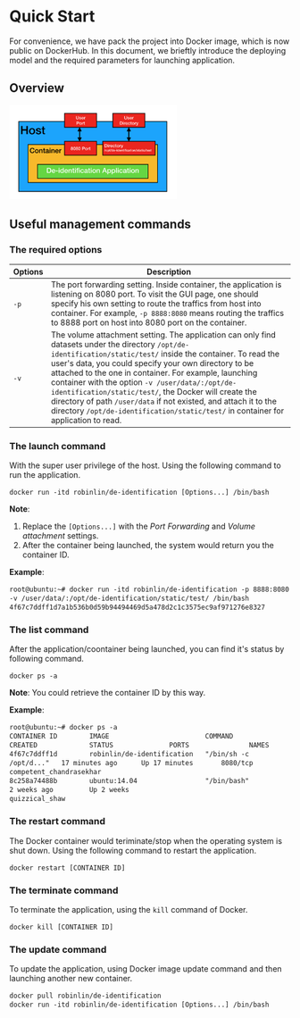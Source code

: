 # Quick Start

For convenience, we have pack the project into Docker image, which is now public on DockerHub.
In this document, we brieftly introduce the deploying model and the required parameters for launching application.

## Overview
<img src="figures/overview.png" alt="overview" width='300'/>

## Useful management commands

### The required options
| Options    | Description |
| ------------- | ------------- |
| `-p`      | The port forwarding setting. Inside container, the application is listening on 8080 port. To visit the GUI page, one should specify his own setting to route the traffics from host into container. For example, ```-p 8888:8080``` means routing the traffics to 8888 port on host into 8080 port on the container.  |
| `-v`      | The volume attachment setting. The application can only find datasets under the directory `/opt/de-identification/static/test/` inside the container. To read the user's data, you could specify your own directory to be attached to the one in container. For example, launching container with the option ```-v /user/data/:/opt/de-identification/static/test/```, the Docker will create the directory of path `/user/data` if not existed, and attach it to the directory `/opt/de-identification/static/test/` in container for application to read. |

### The launch command
With the super user privilege of the host. Using the following command to run the application.
```
docker run -itd robinlin/de-identification [Options...] /bin/bash
```
**Note**: 
1. Replace the `[Options...]` with the *Port Forwarding* and *Volume attachment* settings.
2. After the container being launched, the system would return you the container ID.

**Example**:
```
root@ubuntu:~# docker run -itd robinlin/de-identification -p 8888:8080 -v /user/data/:/opt/de-identification/static/test/ /bin/bash
4f67c7ddff1d7a1b536b0d59b94494469d5a478d2c1c3575ec9af971276e8327
```

### The list command
After the application/coontainer being launched, you can find it's status by following command.
```
docker ps -a
```

**Note**: You could retrieve the container ID by this way.

**Example**:
```
root@ubuntu:~# docker ps -a
CONTAINER ID        IMAGE                        COMMAND                  CREATED             STATUS              PORTS               NAMES
4f67c7ddff1d        robinlin/de-identification   "/bin/sh -c /opt/d..."   17 minutes ago      Up 17 minutes       8080/tcp            competent_chandrasekhar
8c258a74488b        ubuntu:14.04                 "/bin/bash"              2 weeks ago         Up 2 weeks                              quizzical_shaw
```

### The restart command
The Docker container would teriminate/stop when the operating system is shut down. Using the following command to restart the application.
```
docker restart [CONTAINER ID]
```


### The terminate command
To terminate the application, using the `kill` command of Docker.
```
docker kill [CONTAINER ID]
```

### The update command
To update the application, using Docker image update command and then launching another new container.

```
docker pull robinlin/de-identification
docker run -itd robinlin/de-identification [Options...] /bin/bash
```

